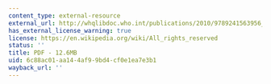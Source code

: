 ```yaml
---
content_type: external-resource
external_url: http://whqlibdoc.who.int/publications/2010/9789241563956_eng_full_text.pdf
has_external_license_warning: true
license: https://en.wikipedia.org/wiki/All_rights_reserved
status: ''
title: PDF - 12.6MB
uid: 6c88ac01-aa14-4af9-9bd4-cf0e1ea7e3b1
wayback_url: ''
---
```

